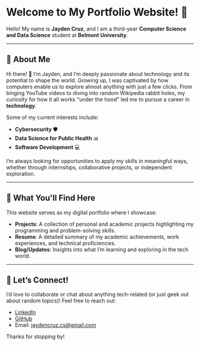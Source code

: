 # Welcome to My Portfolio Website! 👋

Hello! My name is **Jayden Cruz**, and I am a third-year **Computer Science and Data Science** student at **Belmont University**.

---

## 🌟 About Me

Hi there! 👋 I’m Jayden, and I’m deeply passionate about technology and its potential to shape the world. Growing up, I was captivated by how computers enable us to explore almost anything with just a few clicks. From binging YouTube videos to diving into random Wikipedia rabbit holes, my curiosity for how it all works "under the hood" led me to pursue a career in **technology**.

Some of my current interests include:
- **Cybersecurity** 🛡️
- **Data Science for Public Health** 📊
- **Software Development** 💻

I’m always looking for opportunities to apply my skills in meaningful ways, whether through internships, collaborative projects, or independent exploration.

---

## 🚀 What You'll Find Here

This website serves as my digital portfolio where I showcase:
- **Projects**: A collection of personal and academic projects highlighting my programming and problem-solving skills.
- **Resume**: A detailed summary of my academic achievements, work experiences, and technical proficiencies.
- **Blog/Updates**: Insights into what I’m learning and exploring in the tech world.

---

## 🤝 Let’s Connect!

I’d love to collaborate or chat about anything tech-related (or just geek out about random topics)! Feel free to reach out:

- [LinkedIn](https://www.linkedin.com/in/jaydencruz/)  
- [GitHub](https://github.com/JaydenCruz2004)  
- Email: [jaydencruz.cs@gmail.com](mailto:jaydencruz.cs@gmail.com)

Thanks for stopping by!

